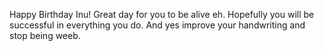 Happy Birthday Inu! Great day for you to be alive eh.
Hopefully you will be successful in everything you do.
And yes improve your handwriting and stop being weeb.
